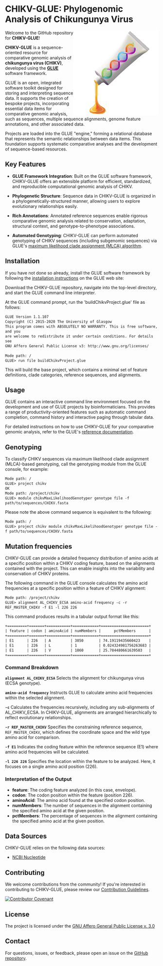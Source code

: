 # CHIKV-GLUE: Phylogenomic Analysis of Chikungunya Virus

<img src="md/chikv-glue-logo.png" align="right" alt="" width="280" />

Welcome to the GitHub repository for **CHIKV-GLUE**!

**CHIKV-GLUE** is a sequence-oriented resource for comparative genomic analysis of **chikungunya virus (CHIKV)**, developed using the [**GLUE**](https://github.com/giffordlabcvr/gluetools) software framework.

GLUE is an open, integrated software toolkit designed for storing and interpreting sequence data. It supports the creation of bespoke projects, incorporating essential data items for comparative genomic analysis, such as sequences, multiple sequence alignments, genome feature annotations, and other associated data.

Projects are loaded into the GLUE "engine," forming a relational database that represents the semantic relationships between data items. This foundation supports systematic comparative analyses and the development of sequence-based resources.


## Key Features

- **GLUE Framework Integration**: Built on the GLUE software framework, CHIKV-GLUE offers an extensible platform for efficient, standardized, and reproducible computational genomic analysis of CHIKV.

- **Phylogenetic Structure**: Sequence data in CHIKV-GLUE is organized in a phylogenetically-structured manner, allowing users to explore evolutionary relationships easily.

- **Rich Annotations**: Annotated reference sequences enable rigorous comparative genomic analysis related to conservation, adaptation, structural context, and genotype-to-phenotype associations.

- **Automated Genotyping**: CHIKV-GLUE can perform automated genotyping of CHIKV sequences (including subgenomic sequences) via GLUE's [maximum likelihood clade assignment (MLCA) algorithm](https://doi.org/10.1186/s12859-018-2459-9). 


## Installation

If you have not done so already, install the GLUE software framework by following the [installation instructions](http://glue-tools.cvr.gla.ac.uk/#/installation) on the GLUE web site: 

Download the CHIKV-GLUE repository, navigate into the top-level directory, and start the GLUE command line interpreter.

At the GLUE command prompt, run the 'buildChikvProject.glue' file as follows:

```
GLUE Version 1.1.107
Copyright (C) 2015-2020 The University of Glasgow
This program comes with ABSOLUTELY NO WARRANTY. This is free software, and you
are welcome to redistribute it under certain conditions. For details see
GNU Affero General Public License v3: http://www.gnu.org/licenses/

Mode path: /
GLUE> run file buildChikvProject.glue
```

This will build the base project, which contains a minimal set of feature definitions, clade categories, reference sequences, and alignments.

## Usage

GLUE contains an interactive command line environment focused on the development and use of GLUE projects by bioinformaticians. This provides a range of productivity-oriented features such as automatic command completion, command history and interactive paging through tabular data. 

For detailed instructions on how to use CHIKV-GLUE for your comparative genomic analysis, refer to the GLUE's [reference documentation](http://glue-tools.cvr.gla.ac.uk/).

## Genotyping

To classify CHIKV sequences via maximum likelihood clade assignment (MLCA)-based genotyping, call the genotyping module from the GLUE console, for example:

```
Mode path: /
GLUE> project chikv
OK
Mode path: /project/chikv
GLUE> module chikvMaxLikelihoodGenotyper genotype file -f path/to/sequences/CHIKV.fasta 
```

Please note the above command sequence is equivalent to the following:

```
Mode path: /
GLUE> project chikv module chikvMaxLikelihoodGenotyper genotype file -f path/to/sequences/CHIKV.fasta 
```

## Mutation frequencies

CHIKV-GLUE can provide a detailed frequency distribution of amino acids at a specific position within a CHIKV coding feature, based on the alignments contained with the project.
This can enable insights into the variability and conservation of CHIKV proteins.

The following command in the GLUE console calculates the amino acid frequencies at a specific position within a feature of CHIKV alignment:

```
Mode path: /project/chikv
GLUE> alignment AL_CHIKV_ECSA amino-acid frequency -c -r REF_MASTER_CHIKV -f E1 -l 226 226
```

This command produces results in a tabular output format like this:

```
+=========+=======+===========+============+======================+
| feature | codon | aminoAcid | numMembers |      pctMembers      |
+=========+=======+===========+============+======================+
| E1      | 226   | A         | 3050       | 74.19119435660423    |
| E1      | 226   | L         | 1          | 0.024324981756263683 |
| E1      | 226   | V         | 1060       | 25.784480661639503   |
+=========+=======+===========+============+======================+
```

### Command Breakdown

**`alignment AL_CHIKV_ECSA`**
Selects the alignment for chikungunya virus (ECSA genotype).

**`amino-acid frequency`**
Instructs GLUE to calculate amino acid frequencies within the selected alignment.

**`-c`**
Calculates the frequencies recursively, including any sub-alignments of AL_CHIKV_ECSA. In CHIKV-GLUE, alignments are arranged hierarchically to reflect evolutionary relationships.

**`-r REF_MASTER_CHIKV`**
Specifies the constraining reference sequence, `REF_MASTER_CHIKV`, which defines the coordinate space and the wild type amino acid for comparison.

**`-f E1`**
Indicates the coding feature within the reference sequence (E1) where amino acid frequencies will be calculated.

**`-l 226 226`**
Specifies the location within the feature to be analyzed. Here, it focuses on a single amino acid position (226).

### Interpretation of the Output

- **feature**: The coding feature analyzed (in this case, envelope).
- **codon**: The codon position within the feature (position 226).
- **aminoAcid**: The amino acid found at the specified codon position.
- **numMembers**: The number of sequences in the alignment containing the specified amino acid at the given position.
- **pctMembers**: The percentage of sequences in the alignment containing the specified amino acid at the given position.


## Data Sources

CHIKV-GLUE relies on the following data sources:

- [NCBI Nucleotide](https://www.ncbi.nlm.nih.gov/nuccore)

## Contributing

We welcome contributions from the community! If you're interested in contributing to CHIKV-GLUE, please review our [Contribution Guidelines](./md/CONTRIBUTING.md).

[![Contributor Covenant](https://img.shields.io/badge/Contributor%20Covenant-2.1-4baaaa.svg)](./md/code_of_conduct.md)


## License

The project is licensed under the [GNU Affero General Public License v. 3.0](https://www.gnu.org/licenses/agpl-3.0.en.html)

## Contact

For questions, issues, or feedback, please open an issue on the [GitHub repository](https://github.com/giffordlabcvr/CHIKV-GLUE/issues).

